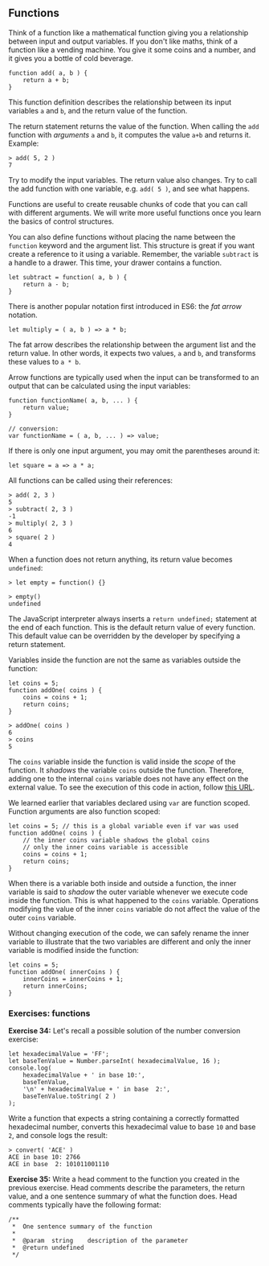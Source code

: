 ## Functions

Think of a function like a mathematical function giving you a relationship between input and output variables. If you don't like maths, think of a function like a vending machine. You give it some coins and a number, and it gives you a bottle of cold beverage.

```
function add( a, b ) {
    return a + b;
}
```

This function definition describes the relationship between its input variables `a` and `b`, and the return value of the function.

The return statement returns the value of the function. When calling the `add` function with *arguments* `a` and `b`, it computes the value `a+b` and returns it. Example:

```
> add( 5, 2 )
7
```

Try to modify the input variables. The return value also changes. Try to call the add function with one variable, e.g. `add( 5 )`, and see what happens.

Functions are useful to create reusable chunks of code that you can call with different arguments. We will write more useful functions once you learn the basics of control structures.

You can also define functions without placing the name between the `function` keyword and the argument list. This structure is great if you want create a reference to it using a variable. Remember, the variable `subtract` is a handle to a drawer. This time, your drawer contains a function.

```
let subtract = function( a, b ) {
    return a - b;
}
```

There is another popular notation first introduced in ES6: the *fat arrow* notation.

```
let multiply = ( a, b ) => a * b;
```
The fat arrow describes the relationship between the argument list and the return value. In other words, it expects two values, `a` and `b`, and transforms these values to `a * b`.

Arrow functions are typically used when the input can be transformed to an output that can be calculated using the input variables:

```
function functionName( a, b, ... ) {
    return value;
}

// conversion:
var functionName = ( a, b, ... ) => value;
```

If there is only one input argument, you may omit the parentheses around it:

```
let square = a => a * a;
```

All functions can be called using their references:

```
> add( 2, 3 )
5
> subtract( 2, 3 )
-1
> multiply( 2, 3 )
6
> square( 2 )
4
```

When a function does not return anything, its return value becomes `undefined`:

```
> let empty = function() {}

> empty()
undefined
```

The JavaScript interpreter always inserts a `return undefined;` statement at the end of each function. This is the default return value of every function. This default value can be overridden by the developer by specifying a return statement.

Variables inside the function are not the same as variables outside the function:

```
let coins = 5;
function addOne( coins ) {
    coins = coins + 1;
    return coins;
}

> addOne( coins )
6
> coins
5
```

The `coins` variable inside the function is valid inside the *scope* of the function. It *shadows* the variable `coins` outside the function. Therefore, adding one to the internal `coins` variable does not have any effect on the external value. To see the execution of this code in action, follow [this URL](http://pythontutor.com/javascript.html#code=let%20coins%20%3D%205%3B%0Afunction%20addOne%28%20coins%20%29%20%7B%0A%20%20%20%20coins%20%3D%20coins%20%2B%201%3B%0A%20%20%20%20return%20coins%3B%0A%7D%0A%0Alet%20result%20%3D%20addOne%28%20coins%20%29%3B%0Aconsole.log%28%20result%20%29%3B%0Aconsole.log%28%20coins%20%29%3B&curInstr=7&mode=display&origin=opt-frontend.js&py=js&rawInputLstJSON=%5B%5D).

We learned earlier that variables declared using `var` are function scoped. Function arguments are also function scoped:

```
let coins = 5; // this is a global variable even if var was used
function addOne( coins ) {
    // the inner coins variable shadows the global coins
    // only the inner coins variable is accessible
    coins = coins + 1;
    return coins;
}
```

When there is a variable both inside and outside a function, the inner variable is said to *shadow* the outer variable whenever we execute  code inside the function. This is what happened to the `coins` variable. Operations modifying the value of the inner `coins` variable do not affect the value of the outer `coins` variable.

Without changing execution of the code, we can safely rename the inner variable to illustrate that the two variables are different and only the inner variable is modified inside the function:

```
let coins = 5;
function addOne( innerCoins ) {
    innerCoins = innerCoins + 1;
    return innerCoins;
}
```

### Exercises: functions

**Exercise 34:** Let's recall a possible solution of the number conversion exercise:

```
let hexadecimalValue = 'FF';
let baseTenValue = Number.parseInt( hexadecimalValue, 16 );
console.log(
    hexadecimalValue + ' in base 10:',
    baseTenValue,
    '\n' + hexadecimalValue + ' in base  2:',
    baseTenValue.toString( 2 )
);
```

Write a function that expects a string containing a correctly formatted hexadecimal number, converts this hexadecimal value to base `10` and base `2`, and console logs the result:

```
> convert( 'ACE' )
ACE in base 10: 2766
ACE in base  2: 101011001110
```

**Exercise 35:** Write a head comment to the function you created in the previous exercise. Head comments describe the parameters, the return value, and a one sentence summary of what the function does. Head comments typically have the following format:

```
/**
 *  One sentence summary of the function
 *  
 *  @param  string    description of the parameter
 *  @return undefined
 */
```
